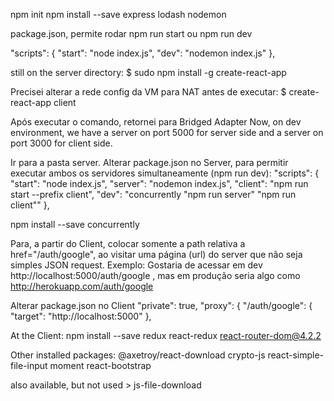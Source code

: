 npm init
npm install --save express lodash nodemon

package.json, permite rodar npm run start ou npm run dev

"scripts": {
"start": "node index.js",
"dev": "nodemon index.js"
},

still on the server directory:
$ sudo npm install -g create-react-app

Precisei alterar a rede config da VM para NAT antes de executar:
$ create-react-app client

Após executar o comando, retornei para Bridged Adapter
Now, on dev environment, we have a server on port 5000 for server side and a server on port 3000 for client side.

Ir para a pasta server.
Alterar package.json no Server, para permitir executar ambos os servidores simultaneamente (npm run dev):
"scripts": {
"start": "node index.js",
"server": "nodemon index.js",
"client": "npm run start --prefix client",
"dev": "concurrently \"npm run server\" \"npm run client\""
},

npm install --save concurrently

Para, a partir do Client, colocar somente a path relativa a href="/auth/google", ao visitar uma página (url) do server que não seja simples JSON request.
Exemplo: Gostaria de acessar em dev http://localhost:5000/auth/google , mas em produção seria algo como http://herokuapp.com/auth/google

Alterar package.json no Client
"private": true,
"proxy": {
"/auth/google": {
"target": "http://localhost:5000"
},

At the Client:
npm install --save redux react-redux react-router-dom@4.2.2

Other installed packages:
@axetroy/react-download crypto-js react-simple-file-input moment react-bootstrap

also available, but not used > js-file-download
